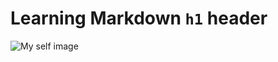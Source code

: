 # Learning Markdown `h1` header 
![My self image](https://github.com/Exp-Communicate-Using-Markdown-Cohort-1/series-communicate-using-markdown-KSoham2100/assets/127087106/50d4099b-1698-4ae3-9547-de74554c20e9)
